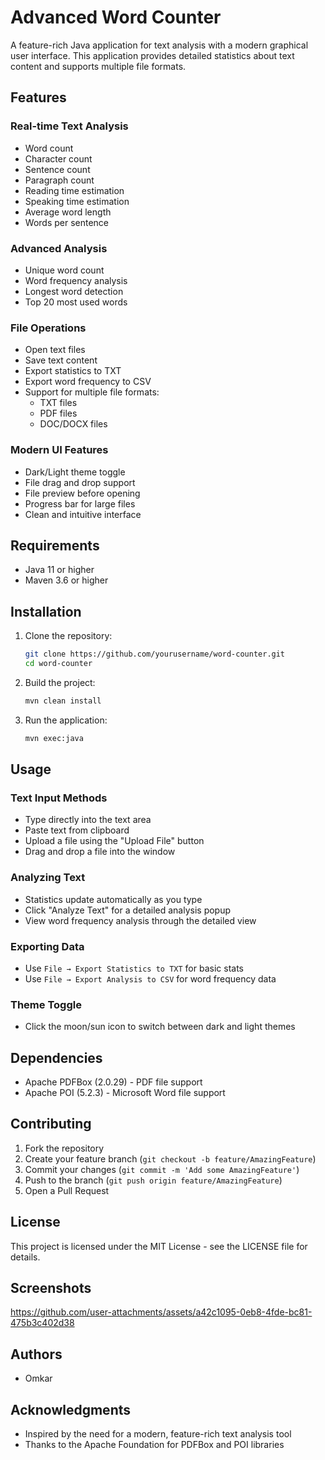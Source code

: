 # Advanced Word Counter

A feature-rich Java application for text analysis with a modern graphical user interface. This application provides detailed statistics about text content and supports multiple file formats.

## Features

### Real-time Text Analysis
- Word count
- Character count
- Sentence count
- Paragraph count
- Reading time estimation
- Speaking time estimation
- Average word length
- Words per sentence

### Advanced Analysis
- Unique word count
- Word frequency analysis
- Longest word detection
- Top 20 most used words

### File Operations
- Open text files
- Save text content
- Export statistics to TXT
- Export word frequency to CSV
- Support for multiple file formats:
  - TXT files
  - PDF files
  - DOC/DOCX files

### Modern UI Features
- Dark/Light theme toggle
- File drag and drop support
- File preview before opening
- Progress bar for large files
- Clean and intuitive interface

## Requirements
- Java 11 or higher
- Maven 3.6 or higher

## Installation

1. Clone the repository:
   ```bash
   git clone https://github.com/yourusername/word-counter.git
   cd word-counter
   ```
2. Build the project:
   ```bash
   mvn clean install
   ```
3. Run the application:
   ```bash
   mvn exec:java
   ```

## Usage

### Text Input Methods
- Type directly into the text area
- Paste text from clipboard
- Upload a file using the "Upload File" button
- Drag and drop a file into the window

### Analyzing Text
- Statistics update automatically as you type
- Click "Analyze Text" for a detailed analysis popup
- View word frequency analysis through the detailed view

### Exporting Data
- Use `File → Export Statistics to TXT` for basic stats
- Use `File → Export Analysis to CSV` for word frequency data

### Theme Toggle
- Click the moon/sun icon to switch between dark and light themes

## Dependencies
- Apache PDFBox (2.0.29) - PDF file support
- Apache POI (5.2.3) - Microsoft Word file support

## Contributing

1. Fork the repository
2. Create your feature branch (`git checkout -b feature/AmazingFeature`)
3. Commit your changes (`git commit -m 'Add some AmazingFeature'`)
4. Push to the branch (`git push origin feature/AmazingFeature`)
5. Open a Pull Request

## License

This project is licensed under the MIT License - see the LICENSE file for details.

## Screenshots


https://github.com/user-attachments/assets/a42c1095-0eb8-4fde-bc81-475b3c402d38


## Authors

- Omkar

## Acknowledgments

- Inspired by the need for a modern, feature-rich text analysis tool
- Thanks to the Apache Foundation for PDFBox and POI libraries

